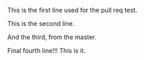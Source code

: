 This is the first line used for the pull req test.

This is the second line.

And the third, from the master.

Final fourth line!!! This is it.
